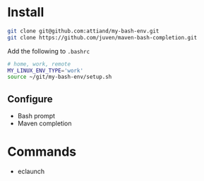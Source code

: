 # Install
```bash
git clone git@github.com:attiand/my-bash-env.git
git clone https://github.com/juven/maven-bash-completion.git
```

Add the following to `.bashrc`

```bash
# home, work, remote
MY_LINUX_ENV_TYPE='work'
source ~/git/my-bash-env/setup.sh
```
## Configure
* Bash prompt
* Maven completion

# Commands
* eclaunch
